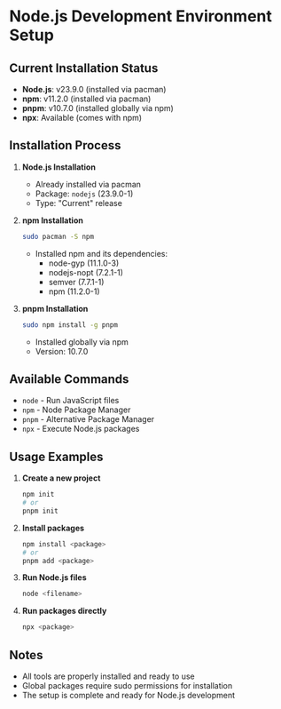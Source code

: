 # Node.js Development Environment Setup

## Current Installation Status
- **Node.js**: v23.9.0 (installed via pacman)
- **npm**: v11.2.0 (installed via pacman)
- **pnpm**: v10.7.0 (installed globally via npm)
- **npx**: Available (comes with npm)

## Installation Process
1. **Node.js Installation**
   - Already installed via pacman
   - Package: `nodejs` (23.9.0-1)
   - Type: "Current" release

2. **npm Installation**
   ```bash
   sudo pacman -S npm
   ```
   - Installed npm and its dependencies:
     - node-gyp (11.1.0-3)
     - nodejs-nopt (7.2.1-1)
     - semver (7.7.1-1)
     - npm (11.2.0-1)

3. **pnpm Installation**
   ```bash
   sudo npm install -g pnpm
   ```
   - Installed globally via npm
   - Version: 10.7.0

## Available Commands
- `node` - Run JavaScript files
- `npm` - Node Package Manager
- `pnpm` - Alternative Package Manager
- `npx` - Execute Node.js packages

## Usage Examples
1. **Create a new project**
   ```bash
   npm init
   # or
   pnpm init
   ```

2. **Install packages**
   ```bash
   npm install <package>
   # or
   pnpm add <package>
   ```

3. **Run Node.js files**
   ```bash
   node <filename>
   ```

4. **Run packages directly**
   ```bash
   npx <package>
   ```

## Notes
- All tools are properly installed and ready to use
- Global packages require sudo permissions for installation
- The setup is complete and ready for Node.js development 